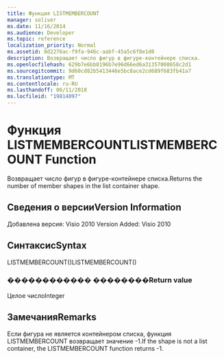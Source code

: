 ```yaml
---
title: Функция LISTMEMBERCOUNT
manager: soliver
ms.date: 11/16/2014
ms.audience: Developer
ms.topic: reference
localization_priority: Normal
ms.assetid: 8d2276ac-f9fa-946c-aabf-45a5c6f8e1d0
description: Возвращает число фигур в фигуре-контейнере списка.
ms.openlocfilehash: 629b7e6bb8196b7e96d66ed6a31357008658c2d1
ms.sourcegitcommit: 9d60cd82b5413446e5bc8ace2cd689f683fb41a7
ms.translationtype: MT
ms.contentlocale: ru-RU
ms.lasthandoff: 06/11/2018
ms.locfileid: "19814097"
---
```

# <a name="listmembercount-function"></a><span data-ttu-id="d8b7d-103">Функция LISTMEMBERCOUNT</span><span class="sxs-lookup"><span data-stu-id="d8b7d-103">LISTMEMBERCOUNT Function</span></span>

<span data-ttu-id="d8b7d-104">Возвращает число фигур в фигуре-контейнере списка.</span><span class="sxs-lookup"><span data-stu-id="d8b7d-104">Returns the number of member shapes in the list container shape.</span></span>
  
## <a name="version-information"></a><span data-ttu-id="d8b7d-105">Сведения о версии</span><span class="sxs-lookup"><span data-stu-id="d8b7d-105">Version Information</span></span>

<span data-ttu-id="d8b7d-106">Добавлена версия: Visio 2010
</span><span class="sxs-lookup"><span data-stu-id="d8b7d-106">Version Added: Visio 2010</span></span> 
  
## <a name="syntax"></a><span data-ttu-id="d8b7d-107">Синтаксис</span><span class="sxs-lookup"><span data-stu-id="d8b7d-107">Syntax</span></span>

<span data-ttu-id="d8b7d-108">LISTMEMBERCOUNT()</span><span class="sxs-lookup"><span data-stu-id="d8b7d-108">LISTMEMBERCOUNT()</span></span>
  
### <a name="return-value"></a><span data-ttu-id="d8b7d-109">������������ ��������</span><span class="sxs-lookup"><span data-stu-id="d8b7d-109">Return value</span></span>

<span data-ttu-id="d8b7d-110">Целое число</span><span class="sxs-lookup"><span data-stu-id="d8b7d-110">Integer</span></span>
  
## <a name="remarks"></a><span data-ttu-id="d8b7d-111">Замечания</span><span class="sxs-lookup"><span data-stu-id="d8b7d-111">Remarks</span></span>

<span data-ttu-id="d8b7d-112">Если фигура не является контейнером списка, функция LISTMEMBERCOUNT возвращает значение -1.</span><span class="sxs-lookup"><span data-stu-id="d8b7d-112">If the shape is not a list container, the LISTMEMBERCOUNT function returns -1.</span></span>
  

